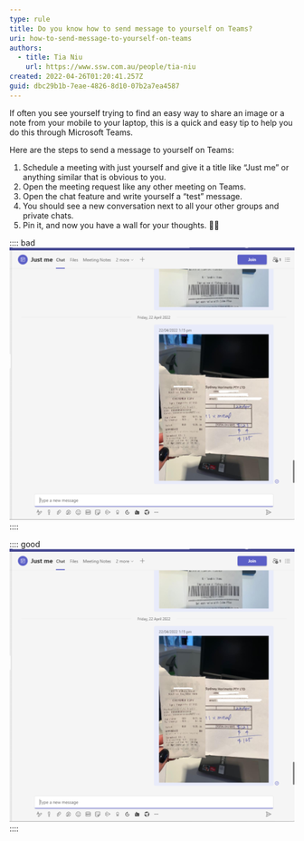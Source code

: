 ```yaml
---
type: rule
title: Do you know how to send message to yourself on Teams?
uri: how-to-send-message-to-yourself-on-teams
authors:
  - title: Tia Niu
    url: https://www.ssw.com.au/people/tia-niu
created: 2022-04-26T01:20:41.257Z
guid: dbc29b1b-7eae-4826-8d10-07b2a7ea4587
---
```

If often you see yourself trying to find an easy way to share an image or a note from your mobile to your laptop, this is a quick and easy tip to help you do this through Microsoft Teams. 

<!--endintro-->

Here are the steps to send a message to yourself on Teams: 

1. Schedule a meeting with just yourself and give it a title like “Just me” or anything similar that is obvious to you. 
2. Open the meeting request like any other meeting on Teams. 
3. Open the chat feature and write yourself a “test” message. 
4. You should see a new conversation next to all your other groups and private chats. 
5. Pin it, and now you have a wall for your thoughts. 💭🧱

:::: bad
![Figure: Sending a file to a colleague just to save it is not the best way as you might disrupt someone's work](just-me-example.png)
::::

:::: good
![Figure: Easily send photos or things you need to remember to yourself using your phone](just-me-example.png)
::::